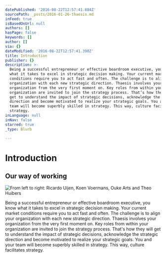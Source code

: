 ```yaml
---
datePublished: '2016-08-22T12:57:41.884Z'
sourcePath: _posts/2016-01-26-thaesis.md
inFeed: true
isBasedOnUrl: null
authors: []
hasPage: false
keywords: []
author: []
via: {}
dateModified: '2016-08-22T12:57:41.390Z'
title: Introduction
publisher: {}
description: >-
  Being a successful entrepreneur or effective boardroom executive, you know
  what it takes to excel in strategic decision making. Your current market
  conditions require you to act fast and often. The challenge is to align your
  organization with each new strategic direction. Thaesis involves your
  organization from the very first moment on. Key roles from within your
  organization are invited to join the strategy process. That’s how they will
  get to understand the impact of strategic decisions, acknowledge the strategic
  direction and become motivated to realize your strategic goals. You and your
  team will become superbly skilled in strategy. This way, culture facilitates
  strategy.
inLanguage: null
inNav: false
starred: true
_type: Blurb

---
```

# Introduction

## Our way of working
![From left to right: Ricardo Uijen, Koen Voermans, Ouke Arts and Theo Huibers](https://s3-us-west-2.amazonaws.com/the-grid-img/p/e320ccf88803a6bcd406d82a9929f138be071aac.jpg)

Being a successful entrepreneur or effective boardroom executive, you know what it takes to excel in strategic decision making. Your current market conditions require you to act fast and often. The challenge is to align your organization with each new strategic direction. Thaesis involves your organization from the very first moment on. Key roles from within your organization are invited to join the strategy process. That's how they will get to understand the impact of strategic decisions, acknowledge the strategic direction and become motivated to realize your strategic goals. You and your team will become superbly skilled in strategy. This way, culture facilitates strategy.